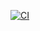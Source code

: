 [![CI](https://github.com/kannappansomasundaram1/simple-go-build-1/actions/workflows/goworkflow.yml/badge.svg)](https://github.com/kannappansomasundaram1/simple-go-build-1/actions/workflows/goworkflow.yml)
